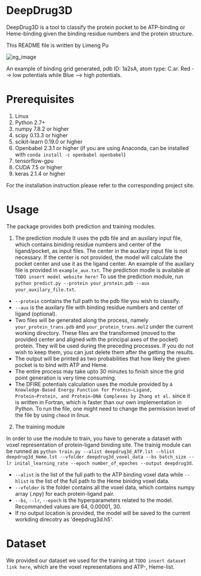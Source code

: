 # DeepDrug3D

DeepDrug3D is a tool to classify the protein pocket to be ATP-binding or Heme-binding given the binding residue numbers and the protein structure.

This README file is written by Limeng Pu

![eg_image](https://github.com/pulimeng/DeepDrug3D/blob/master/image/1a2sA.png)

An example of binding grid generated, pdb ID: 1a2sA, atom type: C.ar. Red --> low potentials while Blue --> high potentials.

# Prerequisites

1. Linux
2. Python 2.7+
3. numpy 7.8.2 or higher
4. scipy 0.13.3 or higher
5. scikit-learn 0.19.0 or higher
6. Openbabel 2.3.1 or higher (if you are using Anaconda, can be installed with `conda install -c openbabel openbabel`)
7. tensorflow-gpu 
8. CUDA 7.5 or higher
9. keras 2.1.4 or higher

For the installation instruction please refer to the corresponding project site.

# Usage

The package provides both prediction and training modules. 

1. The prediction module 
It uses the pdb file and an auxilary input file, which contains biniding residue numbers and center of the ligand/pocket, as input files. The center in the auxilary input file is not necessary. If the center is not provided, the model will calculate the pocket center and use it as the ligand center. An example of the auxilary file is provided in `example_aux.txt`. The prediction modle is available at `TODO insert model website here!`
To use the prediction module, run `python predict.py --protein your_protein.pdb --aux your_auxilary_file.txt`.
  - `--protein` contains the full path to the pdb file you wish to classify.
  - `--aux` is the auxilary file with binding residue numbers and center of ligand (optional).
  - Two files will be generated along the process, namely `your_protein_trans.pdb` and `your_protein_trans.mol2` under the current working directory. These files are the transformed (moved to the provided center and aligned with the principal axes of the pocket) protein. They will be used during the preceding processes. If you do not wish to keep them, you can just delete them after the getting the results.
  - The output will be printed as two probabilities that how likely the given pocket is to bind with ATP and Heme.
  - The entire process may take upto 30 minutes to finish since the grid point generation is very time consuming.
  - The DFIRE potentials calculation uses the module provided by `A Knowledge-Based Energy Function for Protein−Ligand, Protein−Protein, and Protein−DNA Complexes by Zhang et al.` since it is written in Fortran, which is faster than our own implementation in Python. To run the file, one might need to change the permission level of the file by using `chmod` in linux.
  
2. The training module

In order to use the module to train, you have to generate a dataset with voxel representation of protein-ligand biniding site. The trainig module can be runned as `python train.py --alist deepdrug3d_ATP.lst --hlist deepdrug3d_Heme.lst --vfolder deepdrug3d_voxel_data --bs batch_size --lr inital_learning_rate --epoch number_of_epoches --output deepdrug3d`.
  - `--alist` is the list of the full path to the ATP binding voxel data while `--hlist` is the list of the full path to the Heme binidng voxel data.
  - `--vfolder` is the folder contains all the voxel data, which contains numpy array (.npy) for each protein-ligand pair.
  - `--bs`, `--lr`, `--epoch` is the hyperparameters related to the model. Recommanded values are 64, 0.00001, 30.
  - If no output location is provided, the model will be saved to the current workding direcotry as 'deepdrug3d.h5'.
  
# Dataset

We provided our dataset we used for the training at `TODO insert dataset link here`, which are the voxel representations and ATP-, Heme-list.
